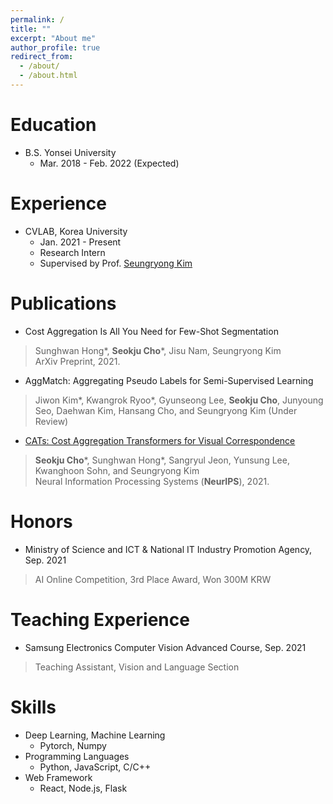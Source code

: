 ```yaml
---
permalink: /
title: ""
excerpt: "About me"
author_profile: true
redirect_from: 
  - /about/
  - /about.html
---
```


Education
======
* B.S. Yonsei University 
  * Mar. 2018 - Feb. 2022 (Expected)

Experience
======
* CVLAB, Korea University
  * Jan. 2021 - Present
  * Research Intern
  * Supervised by Prof. <a href="https://seungryong.github.io">Seungryong Kim</a>

Publications
======
* Cost Aggregation Is All You Need for Few-Shot Segmentation
> Sunghwan Hong*, **Seokju Cho**\*, Jisu Nam, Seungryong Kim<br>
ArXiv Preprint, 2021.
* AggMatch: Aggregating Pseudo Labels for Semi-Supervised Learning
> Jiwon Kim*, Kwangrok Ryoo*, Gyunseong Lee, **Seokju Cho**, Junyoung Seo, Daehwan Kim, Hansang Cho, and Seungryong Kim (Under Review)
* <a href="https://sunghwanhong.github.io/CATs/">CATs: Cost Aggregation Transformers for Visual Correspondence</a>
> **Seokju Cho**\*, Sunghwan Hong*, Sangryul Jeon, Yunsung Lee, Kwanghoon Sohn, and Seungryong Kim <br>
Neural Information Processing Systems (**NeurIPS**), 2021.

Honors
======
* Ministry of Science and ICT & National IT Industry Promotion Agency, Sep. 2021
> AI Online Competition, 3rd Place Award, Won 300M KRW

Teaching Experience
======
* Samsung Electronics Computer Vision Advanced Course, Sep. 2021
> Teaching Assistant, Vision and Language Section

Skills
======
* Deep Learning, Machine Learning
  * Pytorch, Numpy
* Programming Languages
  * Python, JavaScript, C/C++
* Web Framework
  * React, Node.js, Flask
